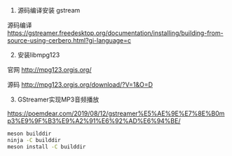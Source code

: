    
1. 源码编译安装 gstream

源码编译 https://gstreamer.freedesktop.org/documentation/installing/building-from-source-using-cerbero.html?gi-language=c

2. 安装libmpg123

官网 http://mpg123.orgis.org/

源码 http://mpg123.orgis.org/download/?V=1&O=D


3. GStreamer实现MP3音频播放

https://poemdear.com/2019/08/12/gstreamer%E5%AE%9E%E7%8E%B0mp3%E9%9F%B3%E9%A2%91%E6%92%AD%E6%94%BE/


```sh
meson builddir
ninja -C builddir
meson install -C builddir


```